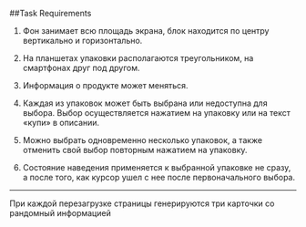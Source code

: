 ##Task Requirements

1. Фон занимает всю площадь экрана, блок находится по центру вертикально и горизонтально. 

2. На планшетах упаковки
   располагаются треугольником, на смартфонах друг под другом.
    
3. Информация о продукте может меняться. 
   
4. Каждая из
   упаковок может быть выбрана или недоступна для выбора. Выбор осуществляется нажатием на упаковку или на текст «купи»
   в описании. 
    
5. Можно выбрать одновременно несколько упаковок, а также отменить свой выбор повторным нажатием на
   упаковку. 
    
6. Состояние наведения применяется к выбранной упаковке не сразу, а после того, как курсор ушел с нее после
   первоначального выбора.
-------

При каждой перезагрузке страницы генерируются три карточки со рандомный информацией
